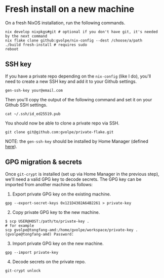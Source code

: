 # Fresh install on a new machine

On a fresh NixOS installation, run the following commands.

```console
nix develop nixpkgs#git # optional if you don't have git, it's needed by the next command
nix flake clone github:gvolpe/nix-config --dest /choose/a/path
./build fresh-install # requires sudo
reboot
```

## SSH key

If you have a private repo depending on the `nix-config` (like I do), you'll need to create a new SSH key and add it to your Github settings.

```console
gen-ssh-key your@email.com
```

Then you'll copy the output of the following command and set it on your Github SSH settings.

```console
cat ~/.ssh/id_ed25519.pub
```

You should now be able to clone a private repo via SSH.

```console
git clone git@github.com:gvolpe/private-flake.git
```

NOTE: the `gen-ssh-key` should be installed by Home Manager (defined [here](../home/scripts/gen-ssh-key.nix)).

## GPG migration & secrets

Once `git-crypt` is installed (set up via Home Manager in the previous step), we'll need a valid GPG key to decode secrets. The GPG key can be imported from another machine as follows:

1. Export private GPG key on the existing machine.

```console
gpg --export-secret-keys 0x121D4302A64B2261 > private-key
```

2. Copy private GPG key to the new machine.

```console
$ scp USER@HOST:/path/to/private-key .
# for example
scp gvolpe@tongfang-amd:/home/gvolpe/workspace/private-key .
(gvolpe@tongfang-amd) Password:
```

3. Import private GPG key on the new machine.

```console
gpg --import private-key
```

4. Decode secrets on the private repo.

```console
git-crypt unlock
```
